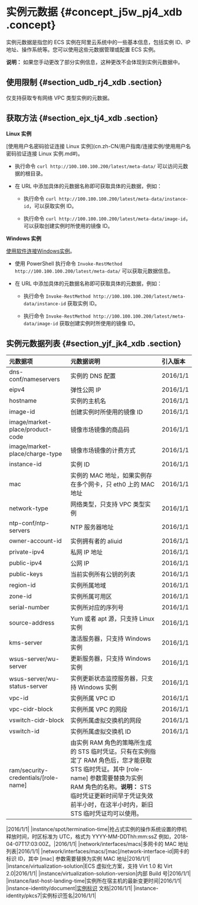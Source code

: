 # 实例元数据 {#concept_j5w_pj4_xdb .concept}

实例元数据是指您的 ECS 实例在阿里云系统中的一些基本信息，包括实例 ID、IP 地址、操作系统等。您可以使用这些元数据管理或配置 ECS 实例。

**说明：** 如果您手动更改了部分实例信息，这种更改不会体现到实例元数据中。

## 使用限制 {#section_udb_rj4_xdb .section}

仅支持获取专有网络 VPC 类型实例的元数据。

## 获取方法 {#section_ejx_tj4_xdb .section}

**Linux 实例**

[使用用户名密码验证连接 Linux 实例](cn.zh-CN/用户指南/连接实例/使用用户名密码验证连接 Linux 实例.md#)。

-   执行命令 `curl http://100.100.100.200/latest/meta-data/` 可以访问元数据的根目录。

-   在 URL 中添加具体的元数据名称即可获取具体的元数据，例如：

    -   执行命令 `curl http://100.100.100.200/latest/meta-data/instance-id`，可以获取实例 ID。

    -   执行命令 `curl http://100.100.100.200/latest/meta-data/image-id`，可以获取创建实例时所使用的镜像 ID。


**Windows 实例**

[使用软件连接Windows实例](cn.zh-CN/用户指南/连接实例/使用软件连接Windows实例.md#)。

-   使用 PowerShell 执行命令 `Invoke-RestMethod http://100.100.100.200/latest/meta-data/` 可以获取元数据信息。

-   在 URL 中添加具体的元数据名称即可获取具体的元数据，例如：

    -   执行命令 `Invoke-RestMethod http://100.100.100.200/latest/meta-data/instance-id` 获取实例 ID。

    -   执行命令 `Invoke-RestMethod http://100.100.100.200/latest/meta-data/image-id` 获取创建实例时所使用的镜像 ID。


## 实例元数据列表 {#section_yjf_jk4_xdb .section}

|元数据项|元数据说明|引入版本|
|:---|:----|:---|
|dns-conf/nameservers|实例的 DNS 配置|2016/1/1|
|eipv4|弹性公网 IP|2016/1/1|
|hostname|实例的主机名|2016/1/1|
|image-id|创建实例时所使用的镜像 ID|2016/1/1|
|image/market-place/product-code|镜像市场镜像的商品码|2016/1/1|
|image/market-place/charge-type|镜像市场镜像的计费方式|2016/1/1|
|instance-id|实例 ID|2016/1/1|
|mac|实例的 MAC 地址，如果实例存在多个网卡，只 eth0 上的 MAC 地址|2016/1/1|
|network-type|网络类型，只支持 VPC 类型实例|2016/1/1|
|ntp-conf/ntp-servers|NTP 服务器地址|2016/1/1|
|owner-account-id|实例拥有者的 aliuid|2016/1/1|
|private-ipv4|私网 IP 地址|2016/1/1|
|public-ipv4|公网 IP|2016/1/1|
|public-keys|当前实例所有公钥的列表|2016/1/1|
|region-id|实例所属地域|2016/1/1|
|zone-id|实例所属可用区|2016/1/1|
|serial-number|实例所对应的序列号|2016/1/1|
|source-address|Yum 或者 apt 源，只支持 Linux 实例|2016/1/1|
|kms-server|激活服务器，只支持 Windows 实例|2016/1/1|
|wsus-server/wu-server|更新服务器，只支持 Windows 实例|2016/1/1|
|wsus-server/wu-status-server|实例更新状态监控服务器，只支持 Windows 实例|2016/1/1|
|vpc-id|实例所属 VPC ID|2016/1/1|
|vpc-cidr-block|实例所属 VPC 的网段|2016/1/1|
|vswitch-cidr-block|实例所属虚拟交换机的网段|2016/1/1|
|vswitch-id|实例所属虚拟交换机 ID|2016/1/1|
|ram/security-credentials/\[role-name\]|由实例 RAM 角色的策略所生成的 STS 临时凭证。只有在实例指定了 RAM 角色后，您才能获取 STS 临时凭证。其中 \[role-name\] 参数需要替换为实例 RAM 角色的名称。**说明：** STS 临时凭证更新时间早于凭证失效前半小时，在这半小时内，新旧 STS 临时凭证均可以使用。

|2016/1/1|
|instance/spot/termination-time|抢占式实例的操作系统设置的停机释放时间，时区标准为 UTC，格式为 YYYY-MM-DDThh:mm:ssZ 例如，2018-04-07T17:03:00Z。|2016/1/1|
|network/interfaces/macs|多网卡的 MAC 地址列表|2016/1/1|
|network/interfaces/macs/\[mac\]/network-interface-id|网卡的标识 ID，其中 \[mac\] 参数需要替换为实例 MAC 地址|2016/1/1|
|instance/virtualization-solution|ECS 虚拟化方案，支持 Virt 1.0 和 Virt 2.0|2016/1/1|
|instance/virtualization-solution-version|内部 Build 号|2016/1/1|
|instance/last-host-landing-time|实例所在宿主机的最新变更时间|2016/1/1|
|instance-identity/document|[实例标识](cn.zh-CN/用户指南/实例/实例标识.md#) 文档|2016/1/1|
|instance-identity/pkcs7|实例标识签名|2016/1/1|

